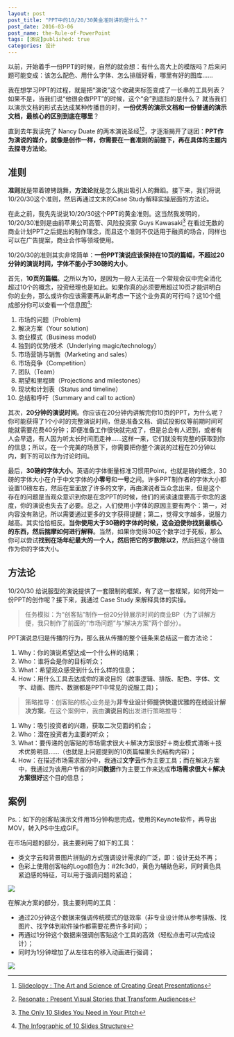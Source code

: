 ```yaml
---
layout: post
post_title: "PPT中的10/20/30黄金准则讲的是什么？"
post_date: 2016-03-06
post_name: the-Rule-of-PowerPoint
tags: [演说]published: true
categories: 设计
---
```


以前，开始着手一份PPT的时候，自然的就会想：有什么高大上的模版吗？后来问题可能变成：该怎么配色、用什么字体、怎么排版好看，哪里有好的图库……

我在想学习PPT的过程，就是把“演说”这个收藏夹标签变成了一长串的工具列表？如果不是，当我们说“他很会做PPT”的时候，这个“会”到底指的是什么？
就当我们以演示文档的形式去达成某种传播目的时，**一份优秀的演示文档和一份普通的演示文档，最核心的区别到底在哪里**？

直到去年我读完了 Nancy Duate 的两本演说圣经[^1][^2]，才逐渐揭开了谜团：**PPT作为演说的媒介，就像是创作一样，你需要在一套准则的前提下，再在具体的主题内去探寻方法论**。

## 准则

**准则**就是带着镣铐跳舞，**方法论**就是怎么挑出吸引人的舞蹈。接下来，我们将说10/20/30这个准则，然后再通过文末的Case Study解释实操层面的方法论。

在此之前，我先先说说10/20/30这个PPT的黄金准则。这当然我发明的，10/20/30准则是由前苹果公司高管、风险投资家 Guys Kawasaki[^3] 在看过无数的商业计划PPT之后提出的制作理念，而且这个准则不仅适用于融资的场合，同样也可以在广告提案，商业合作等领域使用。

10/20/30的准则其实非常简单：**一份PPT演说应该保持在10页的篇幅，不超过20分钟的演说时间，字体不能小于30磅的大小**。

首先，**10页的篇幅**。之所以为10，是因为一般人无法在一个常规会议中完全消化超过10个的概念，投资经理也是如此。如果你真的必须要用超过10页才能讲明白你的业务，那么或许你应该需要再从新考虑一下这个业务真的可行吗？这10个组成部分你可以查看一个信息图[^4]: 

1. 市场的问题（Problem)
2. 解决方案（Your solution)
3. 商业模式（Business model）
4. 独到的优势/技术（Underlying magic/technology）
5. 市场营销与销售（Marketing and sales）
6. 市场竞争（Competition）
7. 团队（Team）
8. 期望和里程碑（Projections and milestones）
9. 现状和计划表（Status and timeline）
10. 总结和呼吁（Summary and call to action）

其次，**20分钟的演说时间**。你应该在20分钟内讲解完你10页的PPT，为什么呢？你可能获得了1个小时的完整演说时间，但是准备文档、调试投影仪等前期时间可能就需要花费40分钟；即便准备工作很快就完成了，但是总会有人迟到，或者有人会早退，有人因为听太长时间而走神……这样一来，它们就没有完整的获取到你的信息；所以，在一个完美的场景下，你需要把你整个演说的过程在20分钟以内，剩下的可以作为讨论时间。

最后，**30磅的字体大小**。英语的字体衡量标准习惯用Point，也就是磅的概念，30磅的字体大小在介于中文字体的**小零号**和**一号**之间。许多PPT制作者的字体大小都设置10磅左右，然后在里面放了许多的文字，再由演说者当众念出来，但是这个存在的问题是当观众意识到你是在念PPT的时候，他们的阅读速度要高于你念的速度，你的演说也失去了必要。总之，人们使用小字体的原因主要有两个：第一，对内容没有熟记，所以需要通过更多的文字获得提醒；第二，觉得文字越多，说服力越高。其实恰恰相反。**当你使用大于30磅的字体的时候，这会迫使你找到最核心的东西，然后揣摩如何进行解释**。当然，如果你觉得30这个数字过于死板，那么你可以尝试**找到在场年纪最大的一个人，然后把它的岁数除以2**，然后把这个磅值作为你的字体大小。


## 方法论

10/20/30 给说服型的演说提供了一套限制的框架，有了这一套框架，如何开始一份PPT的创作呢？接下来，我通过 Case Study 来解释具体的实操。

> 任务模拟：为“创客贴”制作一份20分钟展示时间的商业BP（为了讲解方便，我只制作了前面的“市场问题”与“解决方案”两个部分）。

PPT演说总归是传播的行为，那么我从传播的整个链条来总结这一套方法论：

1. Why：你的演说希望达成一个什么样的结果；
2. Who：谁将会是你的目标听众；
3. What：希望观众感受到什么什么样的信息；
4. How：用什么工具去达成你的演说目的（故事逻辑、排版、配色、字体、文字、动画、图片、数据都是PPT中常见的说服工具)；

> 策略推导：创客贴的核心业务是为**非专业设计师提供快速优雅的在线设计解决方案**，在这个案例中，我由**演说目的**出发进行策略推导：

1. Why：吸引投资者的兴趣，获取二次见面的机会；
2. Who：潜在投资者为主要的听众；
3. What：要传递的创客贴的市场需求很大＋解决方案很好＋商业模式清晰＋技术优势明显……（也就是上问题提到的10页篇幅里头的结构内容）；
4. How：在描述市场需求部分中，我通过**文字云**作为主要工具；而在解决方案中，我通过为该用户节省的时间**数据**作为主要工作来达成**市场需求很大＋解决方案很好**这个目的信息；

## 案例

Ps.：如下的创客贴演示文件用15分钟构思完成，使用的Keynote软件，再导出MOV，转入PS中生成GIF。

在市场问题的部分，我主要利用了如下的工具：

- 类文字云和背景图片拼贴的方式强调设计需求的广泛，即：设计无处不再；
- 色彩上使用创客帖的Logo颜色为：#2fc3d0，黄色为辅助色彩，同时黄色具紧迫感的特征，可以用于强调问题的紧迫；

![](_image/the-rule-of-powerpoint/part1.gif)

在解决方案的部分，我主要利用的工具：

- 通过20分钟这个数据来强调传统模式的低效率（非专业设计师从参考排版、找图片、找字体到软件操作都需要花费许多时间）；
- 再通过1分钟这个数据来强调创客贴这个工具的高效（轻松点击可以完成设计）；
- 同时为1分钟增加了从左往右的移入动画进行强调；

![](_image/the-rule-of-powerpoint/part2.gif)

[^1]: [Slideology : The Art and Science of Creating Great Presentations](https://book.douban.com/subject/3251585/) 
[^2]: [Resonate : Present Visual Stories that Transform Audiences](https://book.douban.com/subject/5288156/)
[^3]: [The Only 10 Slides You Need in Your Pitch](http://guykawasaki.com/the-only-10-slides-you-need-in-your-pitch/)
[^4]: [The Infographic of 10 Slides Structure](http://visual.ly/only-10-slides-you-need-pitch)
